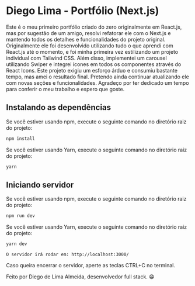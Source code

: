 # Diego Lima - Portfólio (Next.js)

Este é o meu primeiro portfólio criado do zero originalmente em React.js, mas por sugestão de um amigo, resolvi refatorar ele com o Next.js e mantendo todos os detalhes e funcionalidades do projeto original. Originalmente ele foi desenvolvido utilizando tudo o que aprendi com React.js até o momento, e foi minha primeira vez estilizando um projeto individual com Tailwind CSS. Além disso, implementei um carousel utilizando Swiper e integrei ícones em todos os componentes através do React Icons. Este projeto exigiu um esforço árduo e consumiu bastante tempo, mas amei o resultado final. Pretendo ainda continuar atualizando ele com novas seções e funcionalidades. Agradeço por ter dedicado um tempo para conferir o meu trabalho e espero que goste.

## Instalando as dependências

Se você estiver usando npm, execute o seguinte comando no diretório raiz do projeto:

```bash
npm install
```

Se você estiver usando Yarn, execute o seguinte comando no diretório raiz do projeto:

```bash
yarn
```

## Iniciando servidor

Se você estiver usando npm, execute o seguinte comando no diretório raiz do projeto:

```bash
npm run dev
```

Se você estiver usando Yarn, execute o seguinte comando no diretório raiz do projeto:

```bash
yarn dev
```

```
O servidor irá rodar em: http://localhost:3000/
```

Caso queira encerrar o servidor, aperte as teclas CTRL+C no terminal.

Feito por Diego de Lima Almeida, desenvolvedor full stack. 😁
